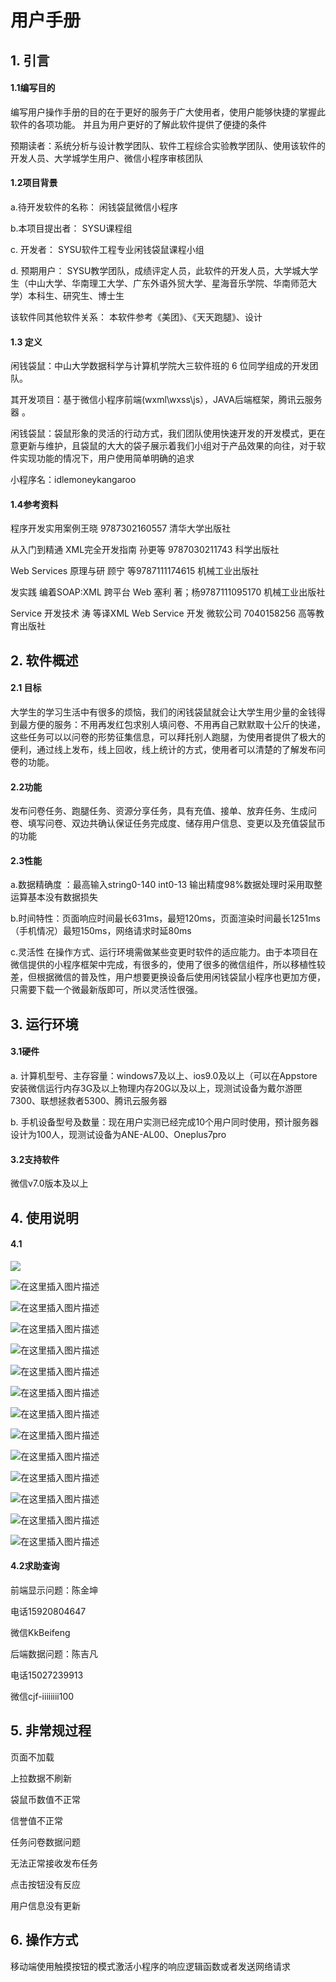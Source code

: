 ﻿# 用户手册
## 1. 引言
#### 1.1编写目的
编写用户操作手册的目的在于更好的服务于广大使用者，使用户能够快捷的掌握此软件的各项功能。 并且为用户更好的了解此软件提供了便捷的条件

预期读者：系统分析与设计教学团队、软件工程综合实验教学团队、使用该软件的开发人员、大学城学生用户、微信小程序审核团队
#### 1.2项目背景
a.待开发软件的名称： 闲钱袋鼠微信小程序

b.本项目提出者： SYSU课程组

c. 开发者： SYSU软件工程专业闲钱袋鼠课程小组

d. 预期用户： SYSU教学团队，成绩评定人员，此软件的开发人员，大学城大学生（中山大学、华南理工大学、广东外语外贸大学、星海音乐学院、华南师范大学）本科生、研究生、博士生

该软件同其他软件关系： 本软件参考《美团》、《天天跑腿》、设计
#### 1.3 定义
闲钱袋鼠：中山大学数据科学与计算机学院大三软件班的 6 位同学组成的开发团队。

其开发项目：基于微信小程序前端(wxml\wxss\js），JAVA后端框架，腾讯云服务器 。

闲钱袋鼠：袋鼠形象的灵活的行动方式，我们团队使用快速开发的开发模式，更在意更新与维护，且袋鼠的大大的袋子展示着我们小组对于产品效果的向往，对于软件实现功能的情况下，用户使用简单明确的追求

小程序名：idlemoneykangaroo
#### 1.4参考资料
程序开发实用案例王晓 9787302160557 清华大学出版社

从入门到精通 XML完全开发指南 孙更等 9787030211743 科学出版社

Web Services 原理与研 顾宁 等9787111174615 机械工业出版社

发实践 编着SOAP:XML 跨平台 Web 塞利 著；杨9787111095170 机械工业出版社

Service 开发技术 涛 等译XML Web Service 开发 微软公司 7040158256 高等教育出版社

## 2. 软件概述
#### 2.1 目标
大学生的学习生活中有很多的烦恼，我们的闲钱袋鼠就会让大学生用少量的金钱得到最方便的服务：不用再发红包求别人填问卷、不用再自己默默取十公斤的快递，这些任务可以以问卷的形势征集信息，可以拜托别人跑腿，为使⽤者提供了极⼤的便利，通过线上发布，线上回收，线上统计的⽅式，使⽤者可以清楚的了解发布问卷的功能。
#### 2.2功能
发布问卷任务、跑腿任务、资源分享任务，具有充值、接单、放弃任务、生成问卷、填写问卷、双边共确认保证任务完成度、储存用户信息、变更以及充值袋鼠币的功能
#### 2.3性能
a.数据精确度 ：最高输入string0-140 int0-13 输出精度98%数据处理时采用取整运算基本没有数据损失

b.时间特性：页面响应时间最长631ms，最短120ms，页面渲染时间最长1251ms（手机情况）最短150ms，网络请求时延80ms

c.灵活性 在操作方式、运行环境需做某些变更时软件的适应能力。由于本项目在微信提供的小程序框架中完成，有很多的，使用了很多的微信组件，所以移植性较差，但根据微信的普及性，用户想要更换设备后使用闲钱袋鼠小程序也更加方便，只需要下载一个微最新版即可，所以灵活性很强。

## 3. 运行环境
#### 3.1硬件
a. 计算机型号、主存容量：windows7及以上、ios9.0及以上（可以在Appstore安装微信运行内存3G及以上物理内存20G以及以上，现测试设备为戴尔游匣7300、联想拯救者5300、腾讯云服务器

 b. 手机设备型号及数量：现在用户实测已经完成10个用户同时使用，预计服务器设计为100人，现测试设备为ANE-AL00、Oneplus7pro
#### 3.2支持软件
微信v7.0版本及以上

## 4. 使用说明
#### 4.1


![](images/x1.png)



![在这里插入图片描述](images/x2.png)




![在这里插入图片描述](images/x3.png)





![在这里插入图片描述](images/x4.png)















![在这里插入图片描述](images/x5.png)
















![在这里插入图片描述](images/x6.png)














![在这里插入图片描述](images/x7.png)

![在这里插入图片描述](images/x8.png)



![在这里插入图片描述](images/x9.png)










![在这里插入图片描述](images/x10.png)













![在这里插入图片描述](images/x11.png)













![在这里插入图片描述](images/x12.png)












![在这里插入图片描述](images/x13.png)





![在这里插入图片描述](images/x14.png)

#### 4.2求助查询
前端显示问题：陈金坤

电话15920804647

微信KkBeifeng

后端数据问题：陈吉凡

电话15027239913

微信cjf-iiiiiiii100



## 5. 非常规过程
页面不加载

上拉数据不刷新

袋鼠币数值不正常

信誉值不正常

任务问卷数据问题

无法正常接收发布任务

点击按钮没有反应

用户信息没有更新

## 6. 操作方式
移动端使用触摸按钮的模式激活小程序的响应逻辑函数或者发送网络请求

